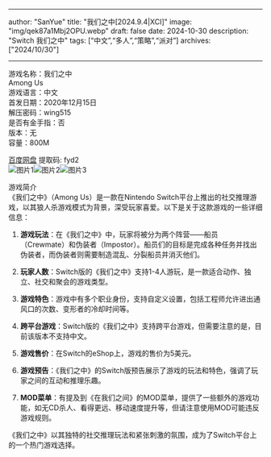 
---
author: "SanYue"
title: "我们之中[2024.9.4|XCI]"
image: "img/qek87a1Mbj2OPU.webp"
draft: false
date: 2024-10-30
description: "Switch 我们之中"
tags: [“中文”,“多人”,“策略”,“派对”]
archives: ["2024/10/30"]

---

游戏名称：我们之中   
Among Us    
游戏语言：中文  
首发日期：2020年12月15日  
解压密码：wing515  
是否有金手指：否  
版本：无   
容量：800M

[百度网盘](https://pan.baidu.com/s/1blR1F_4MJdYCAl5Zhdfc6w) 提取码: fyd2  
![图片1](img/2416e11.jpg)![图片2](img/8f95091f608fa010.jpg)![图片3](img/e19ff657fa51.jpg)  

游戏简介  
《我们之中》（Among Us）是一款在Nintendo Switch平台上推出的社交推理游戏，以其狼人杀游戏模式为背景，深受玩家喜爱。以下是关于这款游戏的一些详细信息：

1. **游戏玩法**：在《我们之中》中，玩家将被分为两个阵营——船员（Crewmate）和伪装者（Impostor）。船员们的目标是完成各种任务并找出伪装者，而伪装者则需要制造混乱、分裂船员并消灭他们。

2. **玩家人数**：Switch版的《我们之中》支持1-4人游玩，是一款适合动作、独立、社交和聚会的游戏类型。

3. **游戏特色**：游戏中有多个职业身份，支持自定义设置，包括工程师允许进出通风口的次数、变形者的冷却时间等。

4. **跨平台游戏**：Switch版的《我们之中》支持跨平台游戏，但需要注意的是，目前该版本不支持中文。

5. **游戏售价**：在Switch的eShop上，游戏的售价为5美元。

6. **游戏预告**：《我们之中》的Switch版预告展示了游戏的玩法和特色，强调了玩家之间的互动和推理乐趣。

7. **MOD菜单**：有提及到《在我们之间》的MOD菜单，提供了一些额外的游戏功能，如无CD杀人、看得更远、移动速度提升等，但请注意使用MOD可能违反游戏规则。

《我们之中》以其独特的社交推理玩法和紧张刺激的氛围，成为了Switch平台上的一个热门游戏选择。
